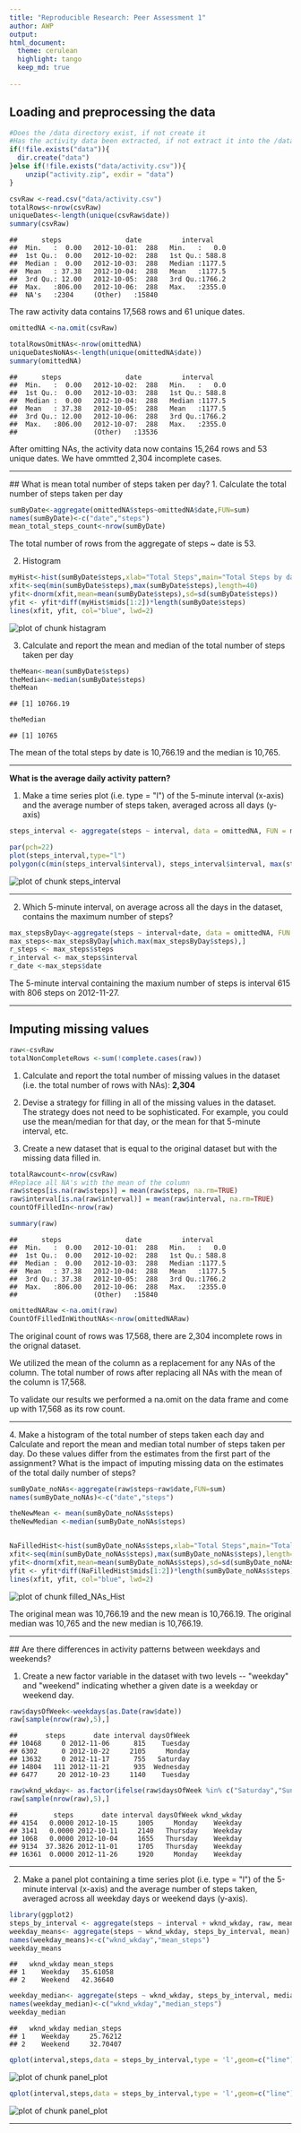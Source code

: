 ```yaml
---
title: "Reproducible Research: Peer Assessment 1"
author: AWP
output: 
html_document:
  theme: cerulean
  highlight: tango
  keep_md: true
  
---
```

## Loading and preprocessing the data


```r
#Does the /data directory exist, if not create it
#Has the activity data been extracted, if not extract it into the /data directory
if(!file.exists("data")){
  dir.create("data")
}else if(!file.exists("data/activity.csv")){
    unzip("activity.zip", exdir = "data")
}
```


```r
csvRaw <-read.csv("data/activity.csv")
totalRows<-nrow(csvRaw)
uniqueDates<-length(unique(csvRaw$date))
summary(csvRaw)
```

```
##      steps                date          interval     
##  Min.   :  0.00   2012-10-01:  288   Min.   :   0.0  
##  1st Qu.:  0.00   2012-10-02:  288   1st Qu.: 588.8  
##  Median :  0.00   2012-10-03:  288   Median :1177.5  
##  Mean   : 37.38   2012-10-04:  288   Mean   :1177.5  
##  3rd Qu.: 12.00   2012-10-05:  288   3rd Qu.:1766.2  
##  Max.   :806.00   2012-10-06:  288   Max.   :2355.0  
##  NA's   :2304     (Other)   :15840
```
The raw activity data contains 17,568 rows and  61 unique dates.


```r
omittedNA <-na.omit(csvRaw)

totalRowsOmitNAs<-nrow(omittedNA)
uniqueDatesNoNAs<-length(unique(omittedNA$date))
summary(omittedNA)
```

```
##      steps                date          interval     
##  Min.   :  0.00   2012-10-02:  288   Min.   :   0.0  
##  1st Qu.:  0.00   2012-10-03:  288   1st Qu.: 588.8  
##  Median :  0.00   2012-10-04:  288   Median :1177.5  
##  Mean   : 37.38   2012-10-05:  288   Mean   :1177.5  
##  3rd Qu.: 12.00   2012-10-06:  288   3rd Qu.:1766.2  
##  Max.   :806.00   2012-10-07:  288   Max.   :2355.0  
##                   (Other)   :13536
```

After omitting NAs, the activity data now contains 15,264 rows and 53 unique dates.
We have ommtted 2,304 incomplete cases.

<hr>
## What is mean total number of steps taken per day?
1. Calculate the total number of steps taken per day

```r
sumByDate<-aggregate(omittedNA$steps~omittedNA$date,FUN=sum)
names(sumByDate)<-c("date","steps")
mean_total_steps_count<-nrow(sumByDate)
```
The total number of rows from the aggregate of steps ~ date is 53.


2. Histogram


```r
myHist<-hist(sumByDate$steps,xlab="Total Steps",main="Total Steps by date",col="gray")
xfit<-seq(min(sumByDate$steps),max(sumByDate$steps),length=40)
yfit<-dnorm(xfit,mean=mean(sumByDate$steps),sd=sd(sumByDate$steps))
yfit <- yfit*diff(myHist$mids[1:2])*length(sumByDate$steps)
lines(xfit, yfit, col="blue", lwd=2)
```

![plot of chunk histagram](figure/histagram-1.png) 


3. Calculate and report the mean and median of the total number of steps taken per day



```r
theMean<-mean(sumByDate$steps)
theMedian<-median(sumByDate$steps)
theMean
```

```
## [1] 10766.19
```

```r
theMedian
```

```
## [1] 10765
```
The mean of the total steps by date is 10,766.19 and the median is 10,765.
<hr>


**What is the average daily activity pattern?**

1. Make a time series plot (i.e. type = "l") of the 5-minute interval (x-axis) and the average number of steps taken, averaged across all days (y-axis)



```r
steps_interval <- aggregate(steps ~ interval, data = omittedNA, FUN = mean)

par(pch=22)
plot(steps_interval,type="l")
polygon(c(min(steps_interval$interval), steps_interval$interval, max(steps_interval$interval)), c(min(steps_interval$steps), steps_interval$steps, min(steps_interval$steps)),  col = "blue") 
```

![plot of chunk steps_interval](figure/steps_interval-1.png) 
<hr>

2. Which 5-minute interval, on average across all the days in the dataset, contains the maximum number of steps?



```r
max_stepsByDay<-aggregate(steps ~ interval+date, data = omittedNA, FUN = mean)
max_steps<-max_stepsByDay[which.max(max_stepsByDay$steps),]
r_steps <- max_steps$steps
r_interval <- max_steps$interval
r_date <-max_steps$date
```


The 5-minute interval containing the maxium number of steps   is interval 615 with 806 steps on 2012-11-27.
<hr>


## Imputing missing values


```r
raw<-csvRaw
totalNonCompleteRows <-sum(!complete.cases(raw))
```
1. Calculate and report the total number of missing values in the dataset (i.e. the total number of rows with NAs): <b>2,304</b>

2. Devise a strategy for filling in all of the missing values in the dataset. The strategy does not need to be sophisticated. For example, you could use the mean/median for that day, or the mean for that 5-minute interval, etc.

3. Create a new dataset that is equal to the original dataset but with the missing data filled in.


```r
totalRawcount<-nrow(csvRaw)
#Replace all NA's with the mean of the column
raw$steps[is.na(raw$steps)] = mean(raw$steps, na.rm=TRUE)
raw$interval[is.na(raw$interval)] = mean(raw$interval, na.rm=TRUE)
countOfFilledIn<-nrow(raw)

summary(raw)
```

```
##      steps                date          interval     
##  Min.   :  0.00   2012-10-01:  288   Min.   :   0.0  
##  1st Qu.:  0.00   2012-10-02:  288   1st Qu.: 588.8  
##  Median :  0.00   2012-10-03:  288   Median :1177.5  
##  Mean   : 37.38   2012-10-04:  288   Mean   :1177.5  
##  3rd Qu.: 37.38   2012-10-05:  288   3rd Qu.:1766.2  
##  Max.   :806.00   2012-10-06:  288   Max.   :2355.0  
##                   (Other)   :15840
```

```r
omittedNARaw <-na.omit(raw)
CountOfFilledInWithoutNAs<-nrow(omittedNARaw)
```
The original count of rows was 17,568, there are 2,304 incomplete rows in the orignal dataset.

We utilized the mean of the column as a replacement for any NAs of the column. The total number of rows after replacing all NAs with the mean of the column is 17,568. 

To validate our results we performed a na.omit on the data frame and come up with 17,568 as its row count.


<hr>
4. Make a histogram of the total number of steps taken each day and Calculate and report the mean and median total number of steps taken per day. Do these values differ from the estimates from the first part of the assignment? What is the impact of imputing missing data on the estimates of the total daily number of steps?

```r
sumByDate_noNAs<-aggregate(raw$steps~raw$date,FUN=sum)
names(sumByDate_noNAs)<-c("date","steps")

theNewMean <- mean(sumByDate_noNAs$steps)
theNewMedian <-median(sumByDate_noNAs$steps)


NaFilledHist<-hist(sumByDate_noNAs$steps,xlab="Total Steps",main="Total Steps by date #2",col="gray")
xfit<-seq(min(sumByDate_noNAs$steps),max(sumByDate_noNAs$steps),length=40)
yfit<-dnorm(xfit,mean=mean(sumByDate_noNAs$steps),sd=sd(sumByDate_noNAs$steps))
yfit <- yfit*diff(NaFilledHist$mids[1:2])*length(sumByDate_noNAs$steps)
lines(xfit, yfit, col="blue", lwd=2)
```

![plot of chunk filled_NAs_Hist](figure/filled_NAs_Hist-1.png) 

The original mean was 10,766.19 and the new mean is 10,766.19.
The original median was 10,765 and the new median is 10,766.19.
<hr>
## Are there differences in activity patterns between weekdays and weekends?


1. Create a new factor variable in the dataset with two levels -- "weekday" and "weekend" indicating whether a given date is a weekday or weekend day.

```r
raw$daysOfWeek<-weekdays(as.Date(raw$date))
raw[sample(nrow(raw),5),]
```

```
##       steps       date interval daysOfWeek
## 10468     0 2012-11-06      815    Tuesday
## 6302      0 2012-10-22     2105     Monday
## 13632     0 2012-11-17      755   Saturday
## 14804   111 2012-11-21      935  Wednesday
## 6477     20 2012-10-23     1140    Tuesday
```

```r
raw$wknd_wkday<- as.factor(ifelse(raw$daysOfWeek %in% c("Saturday","Sunday"), "Weekend", "Weekday")) 
raw[sample(nrow(raw),5),]
```

```
##         steps       date interval daysOfWeek wknd_wkday
## 4154   0.0000 2012-10-15     1005     Monday    Weekday
## 3141   0.0000 2012-10-11     2140   Thursday    Weekday
## 1068   0.0000 2012-10-04     1655   Thursday    Weekday
## 9134  37.3826 2012-11-01     1705   Thursday    Weekday
## 16361  0.0000 2012-11-26     1920     Monday    Weekday
```
<hr>

2. Make a panel plot containing a time series plot (i.e. type = "l") of the 5-minute interval (x-axis) and the average number of steps taken, averaged across all weekday days or weekend days (y-axis). 


```r
library(ggplot2)
steps_by_interval <- aggregate(steps ~ interval + wknd_wkday, raw, mean)
weekday_means<- aggregate(steps ~ wknd_wkday, steps_by_interval, mean)
names(weekday_means)<-c("wknd_wkday","mean_steps")
weekday_means
```

```
##   wknd_wkday mean_steps
## 1    Weekday   35.61058
## 2    Weekend   42.36640
```

```r
weekday_median<- aggregate(steps ~ wknd_wkday, steps_by_interval, median)
names(weekday_median)<-c("wknd_wkday","median_steps")
weekday_median
```

```
##   wknd_wkday median_steps
## 1    Weekday     25.76212
## 2    Weekend     32.70407
```

```r
qplot(interval,steps,data = steps_by_interval,type = 'l',geom=c("line"),xlab="Interval",ylab="Number of steps",color=wknd_wkday) +facet_wrap(~ wknd_wkday, ncol = 1)+ geom_area()
```

![plot of chunk panel_plot](figure/panel_plot-1.png) 

```r
qplot(interval,steps,data = steps_by_interval,type = 'l',geom=c("line"),xlab="Interval",ylab="Number of steps",color=wknd_wkday) #+facet_wrap(~ wknd_wkday, ncol = 1)
```

![plot of chunk panel_plot](figure/panel_plot-2.png) 
<hr><br>
